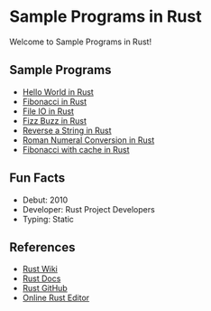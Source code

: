 # Sample Programs in Rust

Welcome to Sample Programs in Rust!

## Sample Programs

- [Hello World in Rust](https://therenegadecoder.com/code/hello-world-in-rust/)
- [Fibonacci in Rust](https://github.com/TheRenegadeCoder/sample-programs/issues/490)
- [File IO in Rust](https://github.com/TheRenegadeCoder/sample-programs/issues/413)
- [Fizz Buzz in Rust](https://github.com/TheRenegadeCoder/sample-programs/issues/453)
- [Reverse a String in Rust](https://github.com/jrg94/sample-programs/issues/261)
- [Roman Numeral Conversion in Rust](https://github.com/TheRenegadeCoder/sample-programs/issues/536)
- [Fibonacci with cache in Rust](https://gist.github.com/vfrico/b790e472b5d19112b2b66fd22104ca90)

## Fun Facts

- Debut: 2010
- Developer: Rust Project Developers
- Typing: Static

## References

- [Rust Wiki](https://en.wikipedia.org/wiki/Rust_(programming_language))
- [Rust Docs](https://www.rust-lang.org/en-US/)
- [Rust GitHub](https://github.com/rust-lang/rust)
- [Online Rust Editor](https://play.rust-lang.org/)
